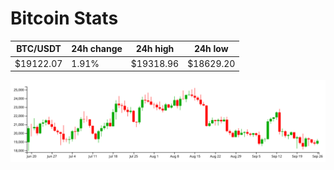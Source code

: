# Bitcoin Stats

BTC/USDT|24h change|24h high|24h low|
|---|---|---|---|
|$19122.07|1.91%|$19318.96|$18629.20|

<img src="./chart.svg">
